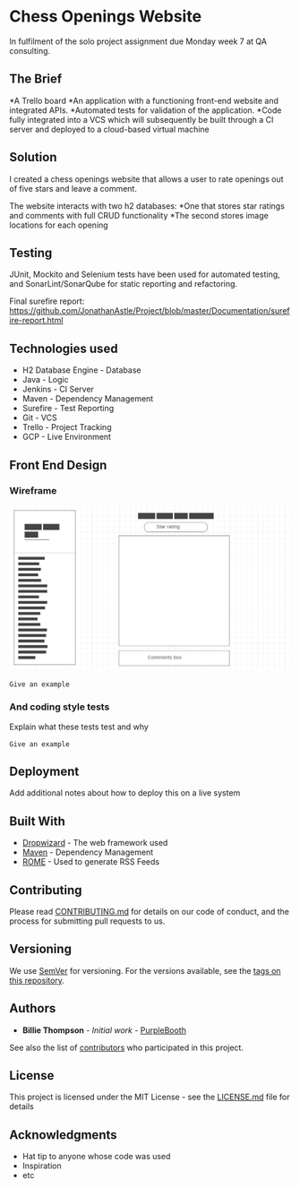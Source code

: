 # Chess Openings Website

In fulfilment of the solo project assignment due Monday week 7 at QA consulting.

## The Brief

*A Trello board 
*An application with a functioning front-end website and integrated APIs.
*Automated tests for validation of the application. 
*Code fully integrated into a VCS which will subsequently be built through a CI server and deployed to a cloud-based virtual machine

## Solution

I created a chess openings website that allows a user to rate openings out of five stars and leave a comment. 

The website interacts with two h2 databases:
*One that stores star ratings and comments with full CRUD functionality
*The second stores image locations for each opening 

## Testing

JUnit, Mockito and Selenium tests have been used for automated testing, and SonarLint/SonarQube for static reporting and refactoring.

Final surefire report: 
https://github.com/JonathanAstle/Project/blob/master/Documentation/surefire-report.html

## Technologies used

* H2 Database Engine - Database
* Java - Logic
* Jenkins - CI Server
* Maven - Dependency Management
* Surefire - Test Reporting
* Git - VCS
* Trello - Project Tracking
* GCP - Live Environment

## Front End Design

### Wireframe

![Poses Wireframe](/wireframe.png)





```
Give an example
```

### And coding style tests

Explain what these tests test and why

```
Give an example
```

## Deployment

Add additional notes about how to deploy this on a live system

## Built With

* [Dropwizard](http://www.dropwizard.io/1.0.2/docs/) - The web framework used
* [Maven](https://maven.apache.org/) - Dependency Management
* [ROME](https://rometools.github.io/rome/) - Used to generate RSS Feeds

## Contributing

Please read [CONTRIBUTING.md](https://gist.github.com/PurpleBooth/b24679402957c63ec426) for details on our code of conduct, and the process for submitting pull requests to us.

## Versioning

We use [SemVer](http://semver.org/) for versioning. For the versions available, see the [tags on this repository](https://github.com/your/project/tags). 

## Authors

* **Billie Thompson** - *Initial work* - [PurpleBooth](https://github.com/PurpleBooth)

See also the list of [contributors](https://github.com/your/project/contributors) who participated in this project.

## License

This project is licensed under the MIT License - see the [LICENSE.md](LICENSE.md) file for details

## Acknowledgments

* Hat tip to anyone whose code was used
* Inspiration
* etc
